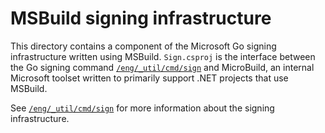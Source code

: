 # MSBuild signing infrastructure

This directory contains a component of the Microsoft Go signing infrastructure written using MSBuild.
`Sign.csproj` is the interface between the Go signing command [`/eng/_util/cmd/sign`][sign] and MicroBuild, an internal Microsoft toolset written to primarily support .NET projects that use MSBuild.

See [`/eng/_util/cmd/sign`][sign] for more information about the signing infrastructure.

[sign]: /eng/_util/cmd/sign